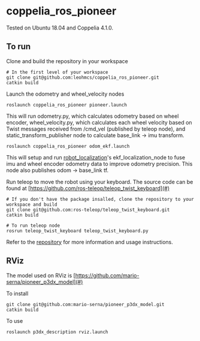 # coppelia_ros_pioneer
Tested on Ubuntu 18.04 and Coppelia 4.1.0.

## To run
Clone and build the repository in your workspace
```
# In the first level of your workspace
git clone git@github.com:leohmcs/coppelia_ros_pioneer.git
catkin build
```

Launch the odometry and wheel_velocity nodes
```
roslaunch coppelia_ros_pioneer pioneer.launch
```
This will run odometry.py, which calculates odometry based on wheel encoder, wheel_velocity.py, which calculates each wheel velocity based on Twist messages received from /cmd_vel (published by teleop node), and static_transform_publisher node to calculate base_link -> imu transform.

```
roslaunch coppelia_ros_pioneer odom_ekf.launch
```
This will setup and run [robot_localization](http://wiki.ros.org/robot_localization)'s ekf_localization_node to fuse imu and wheel encoder odometry data to improve odometry precision. This node also publishes odom -> base_link tf.

Run teleop to move the robot using your keyboard. The source code can be found at [https://github.com/ros-teleop/teleop_twist_keyboard](#)
```
# If you don't have the package insalled, clone the repository to your workspace and build
git clone git@github.com:ros-teleop/teleop_twist_keyboard.git
catkin build

# To run teleop node
rosrun teleop_twist_keyboard teleop_twist_keyboard.py
``` 

Refer to the [repository](https://github.com/ros-teleop/teleop_twist_keyboard) for more information and usage instructions.

## RViz
The model used on RViz is [https://github.com/mario-serna/pioneer_p3dx_model](#)

To install
```
git clone git@github.com:mario-serna/pioneer_p3dx_model.git
catkin build
```

To use
```
roslaunch p3dx_description rviz.launch
```
